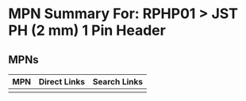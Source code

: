 



# MPN Summary For: RPHP01 > JST PH (2 mm) 1 Pin Header

## MPNs
  

|MPN|Direct Links|Search Links|
| :--- | :--- | :--- |
||||
